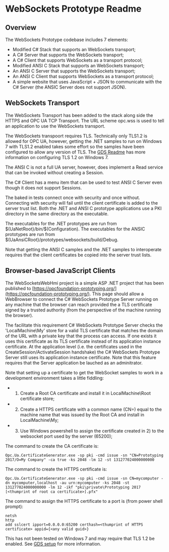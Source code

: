 # WebSockets Prototype Readme #
## Overview ##
The WebSockets Prototype codebase includes 7 elements:

* Modified C# Stack that supports an WebSockets transport;
* A C# Server that supports the WebSockets transport;
* A C# Client that supports WebSockets as a transport protocol;
* Modified ANSI C Stack that supports an WebSockets transport;
* An ANSI C Server that supports the WebSockets transport;
* An ANSI C Client that supports WebSockets as a transport protocol;
* A simple website that uses JavaScript + JSON to communicate with the C# Server (the ANSIC Server does not support JSON).

## WebSockets Transport ##
The WebSockets Transport has been added to the stack along side the HTTPS and OPC UA TCP Transport. 
The URL scheme opc.wss is used to tell an application to use the WebSockets transport.

The WebSockets transpoort requires TLS. Technically only TLS1.2 is allowed for OPC UA, however, getting the .NET samples to run on Windows 7 with TLS1.2 enabled takes some effort so the samples have been configured to allow any version of TLS. The [GDS Readme](../GDS/README.md) has more information on configuring TLS 1.2 on Windows 7.

The ANSI C is not a full UA server, however, does implement a Read service that can be invoked without creating a Session.

The C# Client has a menu item that can be used to test ANSI C Server even though it does not support Sessions.

The baked in tests connect once with security and once without. Connecting with security will fail until the client certificate is added to the server trust list. Both the .NET and ANSI C prototype applications use a PKI directory in the same directory as the executable.

The executables for the .NET prototypes are run from $(UaNetRoot}/bin/$(Configuration).
The executables for the ANSIC prototypes are run from $(UaAnsiCRoot}/prototypes/websockets/build/Debug.

Note that getting the ANSI C samples and the .NET samples to interoperate requires that the client certificates be copied into the server trust lists. 

## Browser-based JavaScript Clients ##
The WebSocketsWebHmi project is a simple ASP .NET project that has been published to [https://opcfoundation-prototyping.org/](https://opcfoundation-prototyping.org/). This page should allow a WebBrowser to connect the C# WebSockets Prototype Server running on any machine that the browser can reach provided the a TLS certificate signed by a trusted authority (from the perspective of the machine running the browser). 

The facilitate this requirement C# WebSockets Prototype Server checks the 'LocalMachine\My' store for a valid TLS certificate that matches the domain of the URL with a private key that the process can access. If one exists it uses this certificate as its TLS certificate instead of its application instance certificate. At the application level (i.e. the certificates used in the CreateSession/ActivateSession handshake) the C# WebSockets Prototype Server still uses its application instance certificate. Note that this feature requires that the Server application be lauched as an adminitrator.

Note that setting up a certificate to get the WebSocket samples to work in a development environment takes a little fiddling:
* 1) Create a Root CA certificate and install it in LocalMachine\Root certificate store;
* 2) Create a HTTPS certificate with a common name (CN=) equal to the machine name that was issued by the Root CA and install in LocalMachine\My;
* 3) Use Windows powershell to assign the certificate created in 2) to the websocket port used by the server (65200); 

The command to create the CA certificate is:
```
Opc.Ua.CertificateGenerator.exe -sp pki -cmd issue -sn "CN=Prototyping 2017/O=My Company" -ca true -ks 2048 -lm 12 -st 131277024000000000
```

The command to create the HTTPS certificate is:
```
Opc.Ua.CertificateGenerator.exe -sp pki -cmd issue -sn CN=mycomputer -dn mycomputer,localhost -au urn:mycomputer -ks 2048 -st 131277024000000000 -lm 12 -ikf "pki\private\Prototyping 2017 [<thumprint of root ca certificate>].pfx"
```

The command to assign the HTTPS certificate to a port is (from power shell prompt):
```
netsh
http
add sslcert ipport=0.0.0.0:65200 certhash=<thumprint of HTTPS certificate> appid={<any valid guid>}
```

This has not been tested on Windows 7 and may require that TLS 1.2 be enabled. See [GDS setup](https://github.com/OPCFoundation/UA-.NET/blob/prototyping/GDS/gdsdb_setup.md) for more information.


